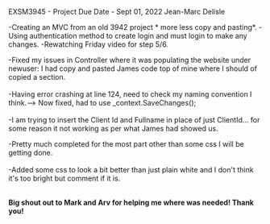 EXSM3945 - Project
Due Date - Sept 01, 2022
Jean-Marc Delisle

-Creating an MVC from an old 3942 project * more less copy and pasting*.
-Using authentication method to create login and must login to make any changes.
-Rewatching Friday video for step 5/6.

-Fixed my issues in Controller where it was populating the website under newuser: I had copy and pasted James code top of mine where I should of copied a section.<br><br>
-Having error crashing at line 124, need to check my naming convention I think.--> Now fixed, had to use _context.SaveChanges();<br><br>
-I am trying to insert the Client Id and Fullname in place of just ClientId... for some reason it not working as per what James had showed us. <br>


-Pretty much completed for the most part other than some css I will be getting done.<br><br>
-Added some css to look a bit better than just plain white and I don't think it's too bright but comment if it is.<br><br>


**Big shout out to Mark and Arv for helping me where was needed! Thank you!**
